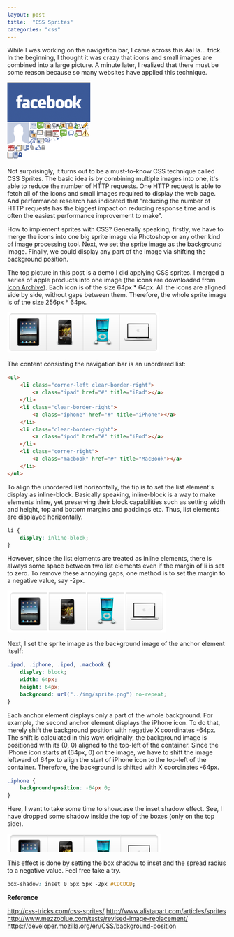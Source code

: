 ```yaml
---
layout: post
title:  "CSS Sprites"
categories: "css"
---
```


While I was working on the navigation bar, I came across this AaHa... trick. In the beginning, I thought it was crazy that icons and small images are combined into a large picture. A minute later, I realized that there must be some reason because so many websites have applied this technique.

![Cascading Selector](/assets/2012-03-13-css-sprites-2.png "css sprites")

Not surprisingly, it turns out to be a must-to-know CSS technique called CSS Sprites. The basic idea is by combining multiple images into one, it's able to reduce the number of HTTP requests. One HTTP request is able to fetch all of the icons and small images required to display the web page. And performance research has indicated that "reducing the number of HTTP requests has the biggest impact on reducing response time and is often the easiest performance improvement to make".

How to implement sprites with CSS? Generally speaking, firstly, we have to merge the icons into one big sprite image via Photoshop or any other kind of image processing tool. Next, we set the sprite image as the background image. Finally, we could display any part of the image via shifting the background position.

The top picture in this post is a demo I did applying CSS sprites.  I merged a series of apple products into one image (the icons are downloaded from [Icon Archive](http://www.iconarchive.com/)). Each icon is of the size 64px * 64px. All the icons are aligned side by side, without gaps between them. Therefore, the whole sprite image is of the size 256px * 64px.

![Cascading Selector](/assets/2012-03-13-css-sprites-1.png "css sprites")

The content consisting the navigation bar is an unordered list:

```html
<ul>
    <li class="corner-left clear-border-right">
        <a class="ipad" href="#" title="iPad"></a>
    </li>
    <li class="clear-border-right">
        <a class="iphone" href="#" title="iPhone"></a>
    </li>
    <li class="clear-border-right">
        <a class="ipod" href="#" title="iPod"></a>
    </li>
    <li class="corner-right">
        <a class="macbook" href="#" title="MacBook"></a>
    </li>
</ul>
```

To align the unordered list horizontally, the tip is to set the list element's display as inline-block. Basically speaking, inline-block is a way to make elements inline, yet preserving their block capabilities such as setting width and height, top and bottom margins and paddings etc. Thus, list elements are displayed horizontally.

```css
li {
    display: inline-block;
}
```

However, since the list elements are treated as inline elements, there is always some space between two list elements even if the margin of li is set to zero. To remove these annoying gaps, one method is to set the margin to a negative value, say -2px.

![Cascading Selector](/assets/2012-03-13-css-sprites-3.png "css sprites")

Next, I set the sprite image as the background image of the anchor element itself:

```css
.ipad, .iphone, .ipod, .macbook {
    display: block;
    width: 64px;
    height: 64px;
    background: url("../img/sprite.png") no-repeat;
}
```

Each anchor element displays only a part of the whole background. For example, the second anchor element displays the iPhone icon. To do that, merely shift the background position with negative X coordinates -64px. The shift is calculated in this way: originally, the background image is positioned with its (0, 0) aligned to the top-left of the container. Since the iPhone icon starts at (64px, 0) on the image, we have to shift the image leftward of 64px to align the start of iPhone icon to the top-left of the container. Therefore, the background is shifted with X coordinates -64px.

```css
.iphone {
    background-position: -64px 0;
}
```

Here, I want to take some time to showcase the inset shadow effect. See, I have dropped some shadow inside the top of the boxes (only on the top side).

![Cascading Selector](/assets/2012-03-13-css-sprites-4.png "css sprites")

This effect is done by setting the box shadow to inset and the spread radius to a negative value. Feel free take a try.

```css
box-shadow: inset 0 5px 5px -2px #CDCDCD;
```

**Reference**

http://css-tricks.com/css-sprites/
http://www.alistapart.com/articles/sprites
http://www.mezzoblue.com/tests/revised-image-replacement/
https://developer.mozilla.org/en/CSS/background-position